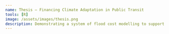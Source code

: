 ```yaml
---
name: Thesis – Financing Climate Adaptation in Public Transit
tools: [R]
image: /assets/images/thesis.png
description: Demonstrating a system of flood cost modelling to support climate adaptation investment in the Lonon Underground.
---
```


<object class="pdf-viewer" data="/assets/pdfs/PAE - Climate Adaptation for London Transit.pdf" type='application/pdf'></object>
